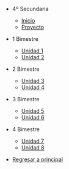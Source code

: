 - 4º Secundaria

  - [<i class="bi bi-house"></i> Inicio](4-secundaria/inicio)
  - [<i class="bi bi-clipboard-check"></i> Proyecto](4-secundaria/proyecto.md)

- 1 Bimestre

  - [Unidad 1](4-secundaria/unidad-1.md)
  - [<i class="bi bi-arrow-right-square"></i> Unidad 2](4-secundaria/unidad-2.md)

- 2 Bimestre 

  - [Unidad 3](4-secundaria/unidad-3.md)
  - [Unidad 4](4-secundaria/unidad-4.md)

- 3 Bimestre

  - [Unidad 5](4-secundaria/unidad-5.md)
  - [Unidad 6](4-secundaria/unidad-6.md)

- 4 Bimestre

  - [Unidad 7](4-secundaria/unidad-7.md)
  - [Unidad 8](4-secundaria/unidad-8.md)

- [<i class="bi bi-caret-left-square"></i> Regresar a principal](/)

